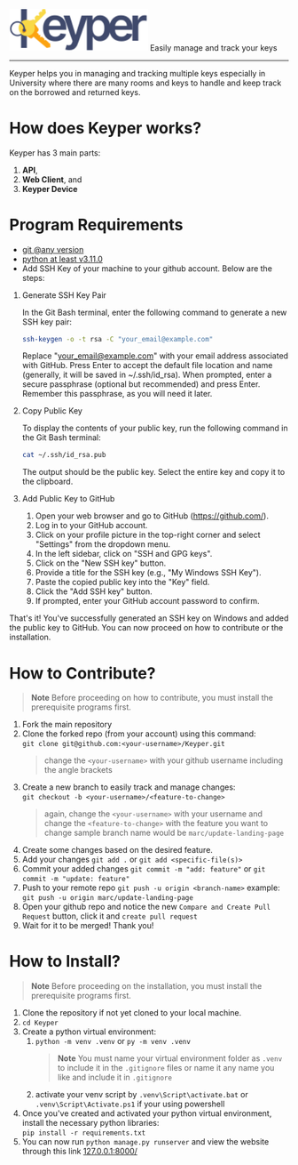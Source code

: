 <img src="./logo-full-dark.svg" alt="keyper logo" width="250"/>
Easily manage and track your keys

---

Keyper helps you in managing and tracking multiple keys especially in University where there are many rooms and keys to handle and keep track on the borrowed and returned keys.

# How does Keyper works?

Keyper has 3 main parts:
1. **API**,
2. **Web Client**, and
3. **Keyper Device**

# Program Requirements
- [git @any version](https://git-scm.com/downloads) 
- [python at least v3.11.0](https://www.python.org/downloads/)
- Add SSH Key of your machine to your github account. Below are the steps:
1. Generate SSH Key Pair

   In the Git Bash terminal, enter the following command to generate a new SSH key pair:

   ```bash
   ssh-keygen -o -t rsa -C "your_email@example.com"
   ```

   Replace "your_email@example.com" with your email address associated with GitHub.
   Press Enter to accept the default file location and name (generally, it will be saved in ~/.ssh/id_rsa).
   When prompted, enter a secure passphrase (optional but recommended) and press Enter. Remember this passphrase, as you will need it later.

2. Copy Public Key

   To display the contents of your public key, run the following command in the Git Bash terminal:

   ```bash
   cat ~/.ssh/id_rsa.pub
   ```

   The output should be the public key. Select the entire key and copy it to the clipboard.

3. Add Public Key to GitHub

   1. Open your web browser and go to GitHub (https://github.com/).
   2. Log in to your GitHub account.
   3. Click on your profile picture in the top-right corner and select "Settings" from the dropdown menu.
   4. In the left sidebar, click on "SSH and GPG keys".
   5. Click on the "New SSH key" button.
   6. Provide a title for the SSH key (e.g., "My Windows SSH Key").
   7. Paste the copied public key into the "Key" field.
   8. Click the "Add SSH key" button.
   9. If prompted, enter your GitHub account password to confirm.

That's it! You've successfully generated an SSH key on Windows and added the public key to GitHub. You can now proceed on how to contribute or the installation.

# How to Contribute?

> **Note**
> Before proceeding on how to contribute, you must install the prerequisite programs first.

1. Fork the main repository
2. Clone the forked repo (from your account) using this command:<br>
   `git clone git@github.com:<your-username>/Keyper.git`<br>
   > change the `<your-username>` with your github username including the angle brackets
3. Create a new branch to easily track and manage changes:<br>
   `git checkout -b <your-username>/<feature-to-change>`<br>
   > again, change the `<your-username>` with your username and change the `<feature-to-change>` with the feature you want to change
   > sample branch name would be `marc/update-landing-page`
4. Create some changes based on the desired feature.
5. Add your changes `git add .` or `git add <specific-file(s)>`
6. Commit your added changes `git commit -m "add: feature"` or `git commit -m "update: feature"`
7. Push to your remote repo `git push -u origin <branch-name>` example: `git push -u origin marc/update-landing-page`
8. Open your github repo and notice the new `Compare and Create Pull Request` button, click it and `create pull request`
9. Wait for it to be merged! Thank you!

# How to Install?

> **Note**
> Before proceeding on the installation, you must install the prerequisite programs first.

1. Clone the repository if not yet cloned to your local machine.
2. `cd Keyper` 
3. Create a python virtual environment:
   1. `python -m venv .venv` or `py -m venv .venv`<br>
      > **Note**
      > You must name your virtual environment folder as `.venv` to include it in the `.gitignore` files or name it any name you like and include it in `.gitignore`
    2. activate your venv script by `.venv\Script\activate.bat` or `.venv\Script\Activate.ps1` if your using powershell
4. Once you've created and activated your python virtual environment, install the necessary python libraries:<br>
    `pip install -r requirements.txt`
5. You can now run `python manage.py runserver` and view the website through this link [127.0.0.1:8000/](http://127.0.0.1:8000/)
